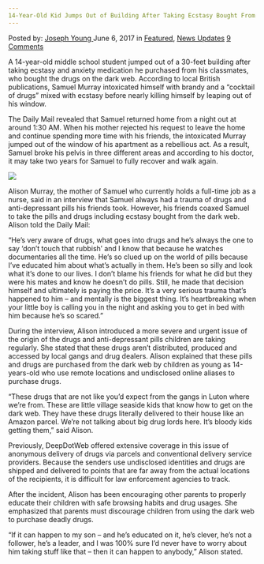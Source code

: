 ```yaml
---
14-Year-Old Kid Jumps Out of Building After Taking Ecstasy Bought From Dark Web
---
```

<article class="post-listing post-20436 post type-post status-publish format-standard has-post-thumbnail hentry category-deepdot-news category-news-updates tag-14yearold tag-bought tag-building tag-dark tag-ecstasy tag-jumps tag-kid tag-web">
    <div class="post-inner">
        <span>Posted by: <a href="https://www.deepdotweb.com/author/josephyoung/" title="">Joseph Young </a></span>
    <span>June 6, 2017</span>
    <span>in <a href="https://www.deepdotweb.com/category/deepdot-news/" rel="category tag">Featured</a>, <a href="https://www.deepdotweb.com/category/news-updates/" rel="category tag">News Updates</a></span>
    <span><a href="https://www.deepdotweb.com/2017/06/06/14-year-old-kid-jumps-building-taking-ecstasy-bought-dark-web/#comments">9 Comments</a></span>
    </p>
    <div class="clear"></div>
    <div class="entry">
    <p>A 14-year-old middle school student jumped out of a 30-feet building after taking ecstasy and anxiety medication he purchased from his classmates, who bought the drugs on the dark web. According to local British publications, Samuel Murray intoxicated himself with brandy and a “cocktail of drugs” mixed with ecstasy before nearly killing himself by leaping out of his window.</p>
    <p>The Daily Mail revealed that Samuel returned home from a night out at around 1:30 AM. When his mother rejected his request to leave the home and continue spending more time with his friends, the intoxicated Murray jumped out of the window of his apartment as a rebellious act. As a result, Samuel broke his pelvis in three different areas and according to his doctor, it may take two years for Samuel to fully recover and walk again.</p>
    <p><img class="wp-image-20437 aligncenter" src="https://www.deepdotweb.com/wp-content/uploads/2017/06/word-image-15.png" srcset="https://www.deepdotweb.com/wp-content/uploads/2017/06/word-image-15.png 634w, https://www.deepdotweb.com/wp-content/uploads/2017/06/word-image-15-300x224.png 300w" sizes="(max-width: 634px) 100vw, 634px" /></p>
    <p>Alison Murray, the mother of Samuel who currently holds a full-time job as a nurse, said in an interview that Samuel always had a trauma of drugs and anti-depressant pills his friends took. However, his friends coaxed Samuel to take the pills and drugs including ecstasy bought from the dark web. Alison told the Daily Mail:</p>
    <p>“He&#8217;s very aware of drugs, what goes into drugs and he&#8217;s always the one to say ‘don&#8217;t touch that rubbish&#8217; and I know that because he watches documentaries all the time. He&#8217;s so clued up on the world of pills because I&#8217;ve educated him about what&#8217;s actually in them. He&#8217;s been so silly and look what it&#8217;s done to our lives. I don&#8217;t blame his friends for what he did but they were his mates and know he doesn&#8217;t do pills. Still, he made that decision himself and ultimately is paying the price. It&#8217;s a very serious trauma that&#8217;s happened to him &#8211; and mentally is the biggest thing. It&#8217;s heartbreaking when your little boy is calling you in the night and asking you to get in bed with him because he&#8217;s so scared.”</p>
    <p>During the interview, Alison introduced a more severe and urgent issue of the origin of the drugs and anti-depressant pills children are taking regularly. She stated that these drugs aren’t distributed, produced and accessed by local gangs and drug dealers. Alison explained that these pills and drugs are purchased from the dark web by children as young as 14-years-old who use remote locations and undisclosed online aliases to purchase drugs.</p>
    <p>“These drugs that are not like you&#8217;d expect from the gangs in Luton where we&#8217;re from. These are little village seaside kids that know how to get on the dark web. They have these drugs literally delivered to their house like an Amazon parcel. We&#8217;re not talking about big drug lords here. It&#8217;s bloody kids getting them,” said Alison.</p>
    <p>Previously, DeepDotWeb offered extensive coverage in this issue of anonymous delivery of drugs via parcels and conventional delivery service providers. Because the senders use undisclosed identities and drugs are shipped and delivered to points that are far away from the actual locations of the recipients, it is difficult for law enforcement agencies to track.</p>
    <p>After the incident, Alison has been encouraging other parents to properly educate their children with safe browsing habits and drug usages. She emphasized that parents must discourage children from using the dark web to purchase deadly drugs.</p>
    <p>“If it can happen to my son &#8211; and he&#8217;s educated on it, he&#8217;s clever, he&#8217;s not a follower, he&#8217;s a leader, and I was 100% sure I&#8217;d never have to worry about him taking stuff like that &#8211; then it can happen to anybody,” Alison stated.</p>
    </div>
    <span style="display:none"><a href="https://www.deepdotweb.com/tag/14yearold/" rel="tag">14yearold</a> <a href="https://www.deepdotweb.com/tag/bought/" rel="tag">bought</a> <a href="https://www.deepdotweb.com/tag/building/" rel="tag">building</a> <a href="https://www.deepdotweb.com/tag/dark/" rel="tag">dark</a> <a href="https://www.deepdotweb.com/tag/ecstasy/" rel="tag">ecstasy</a> <a href="https://www.deepdotweb.com/tag/jumps/" rel="tag">jumps</a> <a href="https://www.deepdotweb.com/tag/kid/" rel="tag">kid</a> <a href="https://www.deepdotweb.com/tag/web/" rel="tag">web</a></span> <span style="display:none" class="updated">2017-06-06</span>
    <div style="display:none" class="vcard author" itemprop="author" itemscope itemtype="http://schema.org/Person"><strong class="fn" itemprop="name"><a href="https://www.deepdotweb.com/author/josephyoung/" title="Posts by Joseph Young" rel="author">Joseph Young</a></strong></div>
    </div>
</article>

